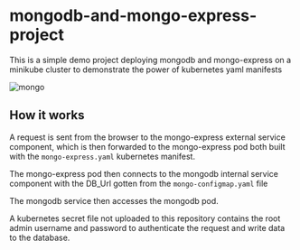 # mongodb-and-mongo-express-project
This is a simple demo project deploying mongodb and mongo-express on a minikube 
cluster to demonstrate the power of kubernetes yaml manifests

![mongo](https://user-images.githubusercontent.com/100073682/230692463-0b74ae1f-f290-49b9-992f-d11de12a0043.png)

## How it works

A request is sent from the browser to the mongo-express external service component, which is 
then forwarded to the mongo-express pod both built with the `mongo-express.yaml` kubernetes manifest.

The mongo-express pod then connects to the mongodb internal service 
component with the DB_Url gotten from the `mongo-configmap.yaml` file

The mongodb service then accesses the mongodb pod. 

A kubernetes secret file not uploaded to this repository contains the root admin 
username and password to authenticate the request and write data to the database.
